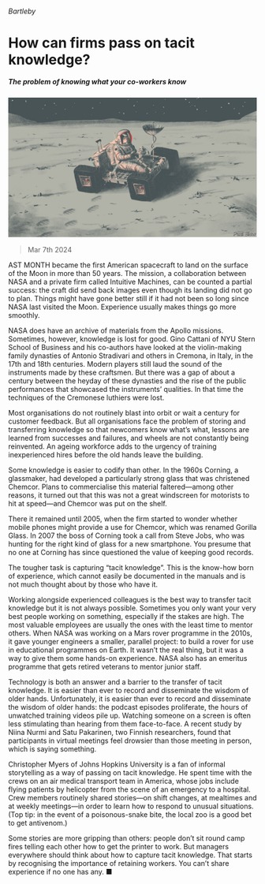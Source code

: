 ###### Bartleby

# How can firms pass on tacit knowledge? 

##### The problem of knowing what your co-workers know 

![image](images/20240309_WBD001.jpg) 

> Mar 7th 2024 

AST MONTH  became the first American spacecraft to land on the surface of the Moon in more than 50 years. The mission, a collaboration between NASA and a private firm called Intuitive Machines, can be counted a partial success: the craft did send back images even though its landing did not go to plan. Things might have gone better still if it had not been so long since NASA last visited the Moon. Experience usually makes things go more smoothly.

NASA does have an archive of materials from the Apollo missions. Sometimes, however, knowledge is lost for good. Gino Cattani of NYU Stern School of Business and his co-authors have looked at the violin-making family dynasties of Antonio Stradivari and others in Cremona, in Italy, in the 17th and 18th centuries. Modern players still laud the sound of the instruments made by these craftsmen. But there was a gap of about a century between the heyday of these dynasties and the rise of the public performances that showcased the instruments’ qualities. In that time the techniques of the Cremonese luthiers were lost. 

Most organisations do not routinely blast into orbit or wait a century for customer feedback. But all organisations face the problem of storing and transferring knowledge so that newcomers know what’s what, lessons are learned from successes and failures, and wheels are not constantly being reinvented. An ageing workforce adds to the urgency of training inexperienced hires before the old hands leave the building. 

Some knowledge is easier to codify than other. In the 1960s Corning, a glassmaker, had developed a particularly strong glass that was christened Chemcor. Plans to commercialise this material faltered—among other reasons, it turned out that this was not a great windscreen for motorists to hit at speed—and Chemcor was put on the shelf. 

There it remained until 2005, when the firm started to wonder whether mobile phones might provide a use for Chemcor, which was renamed Gorilla Glass. In 2007 the boss of Corning took a call from Steve Jobs, who was hunting for the right kind of glass for a new smartphone. You presume that no one at Corning has since questioned the value of keeping good records. 

The tougher task is capturing “tacit knowledge”. This is the know-how born of experience, which cannot easily be documented in the manuals and is not much thought about by those who have it. 

Working alongside experienced colleagues is the best way to transfer tacit knowledge but it is not always possible. Sometimes you only want your very best people working on something, especially if the stakes are high. The most valuable employees are usually the ones with the least time to mentor others. When NASA was working on a Mars rover programme in the 2010s, it gave younger engineers a smaller, parallel project: to build a rover for use in educational programmes on Earth. It wasn’t the real thing, but it was a way to give them some hands-on experience. NASA also has an emeritus programme that gets retired veterans to mentor junior staff.

Technology is both an answer and a barrier to the transfer of tacit knowledge. It is easier than ever to record and disseminate the wisdom of older hands. Unfortunately, it is easier than ever to record and disseminate the wisdom of older hands: the podcast episodes proliferate, the hours of unwatched training videos pile up. Watching someone on a screen is often less stimulating than hearing from them face-to-face. A recent study by Niina Nurmi and Satu Pakarinen, two Finnish researchers, found that participants in virtual meetings feel drowsier than those meeting in person, which is saying something. 

Christopher Myers of Johns Hopkins University is a fan of informal storytelling as a way of passing on tacit knowledge. He spent time with the crews on an air medical transport team in America, whose jobs include flying patients by helicopter from the scene of an emergency to a hospital. Crew members routinely shared stories—on shift changes, at mealtimes and at weekly meetings—in order to learn how to respond to unusual situations. (Top tip: in the event of a poisonous-snake bite, the local zoo is a good bet to get antivenom.) 

Some stories are more gripping than others: people don’t sit round camp fires telling each other how to get the printer to work. But managers everywhere should think about how to capture tacit knowledge. That starts by recognising the importance of retaining workers. You can’t share experience if no one has any. ■






